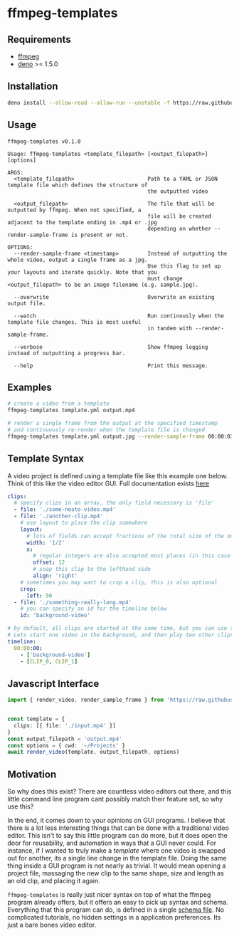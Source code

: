 # ffmpeg-templates


## Requirements
- [ffmpeg](https://ffmpeg.org/download.html)
- [deno](https://deno.land) >= 1.5.0

## Installation
```bash
deno install --allow-read --allow-run --unstable -f https://raw.githubusercontent.com/andykais/ffmpeg-templates/main/ffmpeg-templates.ts
```

## Usage
```
ffmpeg-templates v0.1.0

Usage: ffmpeg-templates <template_filepath> [<output_filepath>] [options]

ARGS:
  <template_filepath>                       Path to a YAML or JSON template file which defines the structure of
                                            the outputted video

  <output_filepath>                         The file that will be outputted by ffmpeg. When not specified, a
                                            file will be created adjacent to the template ending in .mp4 or .jpg
                                            depending on whether --render-sample-frame is present or not.

OPTIONS:
  --render-sample-frame <timestamp>         Instead of outputting the whole video, output a single frame as a jpg.
                                            Use this flag to set up your layouts and iterate quickly. Note that you
                                            must change <output_filepath> to be an image filename (e.g. sample.jpg).

  --overwrite                               Overwrite an existing output file.

  --watch                                   Run continously when the template file changes. This is most useful
                                            in tandem with --render-sample-frame.

  --verbose                                 Show ffmpeg logging instead of outputting a progress bar.

  --help                                    Print this message.
```

## Examples
```bash
# create a video from a template
ffmpeg-templates template.yml output.mp4

# render a single frame from the output at the specified timestamp
# and continuously re-render when the template file is changed
ffmpeg-templates template.yml output.jpg --render-sample-frame 00:00:03 --watch
```

## Template Syntax
A video project is defined using a template file like this example one below. Think of this like the video
editor GUI. Full documentation exists [here](https://doc.deno.land/https/raw.githubusercontent.com/andykais/ffmpeg-templates/main/structs.ts#Template)
```yaml
clips:
  # specify clips in an array, the only field necessary is 'file'
  - file: './some-neato-video.mp4'
  - file: './another-clip.mp4'
    # use layout to place the clip somewhere
    layout:
      # lots of fields can accept fractions of the total size of the output
      width: '1/2'
      x:
        # regular integers are also accepted most places (in this case they are pixels)
        offset: 12
        # snap this clip to the lefthand side
        align: 'right'
    # sometimes you may want to crop a clip, this is also optional
    crop:
      left: 50
  - file: './something-really-long.mp4'
    # you can specify an id for the timeline below
    id: 'background-video'

# by default, all clips are started at the same time, but you can use the timeline to change up that order.
# Lets start one video in the background, and then play two other clips on top of it, one after the other.
timeline:
  00:00:00:
    - ['background-video']
    - [CLIP_0, CLIP_1]
```

## Javascript Interface
```ts
import { render_video, render_sample_frame } from 'https://raw.githubusercontent.com/andykais/ffmpeg-templates/main/mod.ts'


const template = {
  clips: [{ file: './input.mp4' }]
}
const output_filepath = 'output.mp4'
const options = { cwd: '~/Projects' }
await render_video(template, output_filepath, options)
```

## Motivation
So why does this exist? There are countless video editors out there, and this little command line program cant
possibly match their feature set, so why use this?

In the end, it comes down to your opinions on GUI programs. I believe that there is a lot less interesting
things that can be done with a traditional video editor. This isn't to say this little program can do more,
but it does open the door for reusability, and automation in ways that a GUI never could. For instance, if I
wanted to truly make a _template_ where one video is swapped out for another, its a single line change in the
template file. Doing the same thing inside a GUI program is not nearly as trivial. It would mean opening a
project file, massaging the new clip to the same shape, size and length as an old clip, and placing it again.

`ffmpeg-templates`
is really just nicer syntax on top of what the ffmpeg program already offers, but it offers an easy to pick up
syntax and schema. Everything that this program can do, is defined in a single [schema file](./structs.ts). No
complicated tutorials, no hidden settings in a application preferences. Its just a bare bones video editor.
